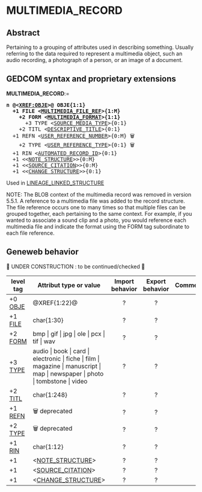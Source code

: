 ﻿<!-- licence GPL V2, cf https://github.com/TitiFix/geneweb -->
# MULTIMEDIA_RECORD
## Abstract
Pertaining to a grouping of attributes used in describing something.  Usually referring to the data required to represent a multimedia object, such an audio recording, a photograph of a person, or an image of a document.


## GEDCOM syntax and proprietary extensions

**MULTIMEDIA_RECORD**:=
<pre>
<b>n @&lt;<a href=Ged.XREF_OBJE.md>XREF:OBJE</a>&gt;@ OBJE{1:1}</b>
<b>  +1 FILE &lt;<a href=Ged.MULTIMEDIA_FILE_REF.md>MULTIMEDIA_FILE_REF</a>&gt;{1:M}</b>
<b>    +2 FORM &lt;<a href=Ged.MULTIMEDIA_FORMAT.md>MULTIMEDIA_FORMAT</a>&gt;{1:1}</b>
      +3 TYPE &lt;<a href=Ged.SOURCE_MEDIA_TYPE.md>SOURCE_MEDIA_TYPE</a>&gt;{0:1}
    +2 TITL &lt;<a href=Ged.DESCRIPTIVE_TITLE.md>DESCRIPTIVE_TITLE</a>&gt;{0:1}
  +1 REFN &lt;<a href=Ged.USER_REFERENCE_NUMBER.md>USER_REFERENCE_NUMBER</a>&gt;{0:M} &#x1F5D1;
    +2 TYPE &lt;<a href=Ged.USER_REFERENCE_TYPE.md>USER_REFERENCE_TYPE</a>&gt;{0:1} &#x1F5D1;
  +1 RIN &lt;<a href=Ged.AUTOMATED_RECORD_ID.md>AUTOMATED_RECORD_ID</a>&gt;{0:1}
  +1 &lt;&lt;<a href=Ged.NOTE_STRUCTURE.md>NOTE_STRUCTURE</a>&gt;&gt;{0:M}
  +1 &lt;&lt;<a href=Ged.SOURCE_CITATION.md>SOURCE_CITATION</a>&gt;&gt;{0:M}
  +1 &lt;&lt;<a href=Ged.CHANGE_STRUCTURE.md>CHANGE_STRUCTURE</a>&gt;&gt;{0:1}
</pre>
Used in <a href=Ged.LINEAGE_LINKED_STRUCTURE.md>LINEAGE_LINKED_STRUCTURE</a><br />


NOTE: The BLOB context of the multimedia record was removed in version 5.5.1. A reference to a multimedia
file was added to the record structure.  The file reference occurs one to many times so that multiple files
can be grouped together, each pertaining to the same context. For example, if you wanted to associate a
sound clip and a photo, you would reference each multimedia file and indicate the format using the
FORM tag subordinate to each file reference.

## Geneweb behavior


🚧 UNDER CONSTRUCTION : to be continued/checked 🚧 



level tag  | Attribut type or value | Import behavior | Export behavior  | Comment 
---------- | ------------- | :---------------: | :-----------------:| -----------
+0 <a href=Ged.GLOSSARY.md#obje>OBJE</a> | @XREF{1:22}@ | ? | ? | 
+1 <a href=Ged.GLOSSARY.md#file>FILE</a> | char{1:30} | ? | ? | 
+2 <a href=Ged.GLOSSARY.md#form>FORM</a> |  bmp \| gif \| jpg \| ole \| pcx \| tif \| wav  | ? | ? | 
+3 <a href=Ged.GLOSSARY.md#type>TYPE</a> |  audio \| book \| card \| electronic \| fiche \| film \| magazine \| manuscript \| map \| newspaper \| photo \| tombstone \| video  | ? | ? | 
+2 <a href=Ged.GLOSSARY.md#titl>TITL</a> | char{1:248} | ? | ? | 
+1 <a href=Ged.GLOSSARY.md#refn>REFN</a> | 🗑 deprecated | ? | ? | 
+2 <a href=Ged.GLOSSARY.md#type>TYPE</a> | 🗑 deprecated | ? | ? | 
+1 <a href=Ged.GLOSSARY.md#rin>RIN</a> | char{1:12} | ? | ? | 
+1  | &lt;<a href=Ged.NOTE_STRUCTURE.md>NOTE_STRUCTURE</a>&gt; | ? | ? | 
+1  | &lt;<a href=Ged.SOURCE_CITATION.md>SOURCE_CITATION</a>&gt; | ? | ? | 
+1  | &lt;<a href=Ged.CHANGE_STRUCTURE.md>CHANGE_STRUCTURE</a>&gt; | ? | ? | 
